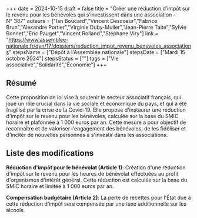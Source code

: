 +++
date = 2024-10-15
draft = false
title = "Créer une réduction d’impôt sur le revenu pour les bénévoles qui s’investissent dans une association - N° 387"
auteurs = ["Ian Boucard","Vincent Descoeur","Fabrice Brun","Alexandre Portier","Virginie Duby-Muller","Jean-Pierre Taite","Sylvie Bonnet","Eric Pauget","Vincent Rolland","Stéphane Viry"]
link = "https://www.assemblee-nationale.fr/dyn/17/dossiers/reduction_impot_revenu_benevoles_associations"
stepsName = ["Dépôt à l'Assemblée nationale"]
stepsDate = ["Mardi 15 octobre 2024"]
stepsStatus = [""]
tags = ["Vie associative","Solidarité","Économie"]
+++

## Résumé

Cette proposition de loi vise à soutenir le secteur associatif français, qui joue un rôle crucial dans la vie sociale et économique du pays, et qui a été fragilisé par la crise de la Covid-19. Elle propose d'instaurer une réduction d'impôt sur le revenu pour les bénévoles, calculée sur la base du SMIC horaire et plafonnée à 1 000 euros par an. Cette mesure a pour objectif de reconnaître et de valoriser l'engagement des bénévoles, de les fidéliser et d'inciter de nouvelles personnes à s'investir dans les associations.

## Liste des modifications

**Réduction d'impôt pour le bénévolat (Article 1)**: Création d'une réduction d'impôt sur le revenu pour les heures de bénévolat effectuées au profit d'organismes d'intérêt général. Cette réduction est calculée sur la base du SMIC horaire et limitée à 1 000 euros par an.

**Compensation budgétaire (Article 2)**: La perte de recettes pour l'État due à cette réduction d'impôt sera compensée par une taxe additionnelle sur les alcools.
